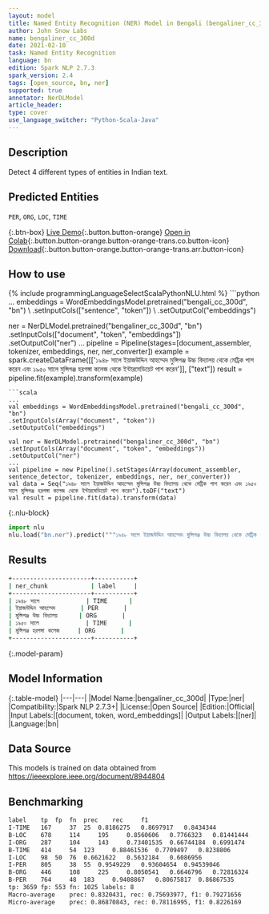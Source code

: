 ```yaml
---
layout: model
title: Named Entity Recognition (NER) Model in Bengali (bengaliner_cc_300d)
author: John Snow Labs
name: bengaliner_cc_300d
date: 2021-02-10
task: Named Entity Recognition
language: bn
edition: Spark NLP 2.7.3
spark_version: 2.4
tags: [open_source, bn, ner]
supported: true
annotator: NerDLModel
article_header:
type: cover
use_language_switcher: "Python-Scala-Java"
---
```


## Description

Detect 4 different types of entities in Indian text.

## Predicted Entities

`PER`, `ORG`, `LOC`, `TIME`

{:.btn-box}
[Live Demo](https://demo.johnsnowlabs.com/public/NER_BN/){:.button.button-orange}
[Open in Colab](https://github.com/JohnSnowLabs/spark-nlp-workshop/blob/master/tutorials/streamlit_notebooks/NER.ipynb){:.button.button-orange.button-orange-trans.co.button-icon}
[Download](https://s3.amazonaws.com/auxdata.johnsnowlabs.com/public/models/bengaliner_cc_300d_bn_2.7.3_2.4_1612957259511.zip){:.button.button-orange.button-orange-trans.arr.button-icon}

## How to use



<div class="tabs-box" markdown="1">
{% include programmingLanguageSelectScalaPythonNLU.html %}
```python
...
embeddings = WordEmbeddingsModel.pretrained("bengali_cc_300d", "bn") \
.setInputCols(["sentence", "token"]) \
.setOutputCol("embeddings")

ner = NerDLModel.pretrained("bengaliner_cc_300d", "bn") \
.setInputCols(["document", "token", "embeddings"]) \
.setOutputCol("ner")
...
pipeline = Pipeline(stages=[document_assembler, tokenizer, embeddings, ner, ner_converter])
example = spark.createDataFrame([['১৯৪৮ সালে ইয়াজউদ্দিন আহম্মেদ মুন্সিগঞ্জ উচ্চ বিদ্যালয় থেকে মেট্রিক পাশ করেন এবং ১৯৫০ সালে মুন্সিগঞ্জ হরগঙ্গা কলেজ থেকে ইন্টারমেডিয়েট পাশ করেন']], ["text"])
result = pipeline.fit(example).transform(example)
```
```scala
...
val embeddings = WordEmbeddingsModel.pretrained("bengali_cc_300d", "bn") 
.setInputCols(Array("document", "token")) 
.setOutputCol("embeddings")

val ner = NerDLModel.pretrained("bengaliner_cc_300d", "bn")
.setInputCols(Array("document", "token", "embeddings"))
.setOutputCol("ner")
...
val pipeline = new Pipeline().setStages(Array(document_assembler, sentence_detector, tokenizer, embeddings, ner, ner_converter))
val data = Seq("১৯৪৮ সালে ইয়াজউদ্দিন আহম্মেদ মুন্সিগঞ্জ উচ্চ বিদ্যালয় থেকে মেট্রিক পাশ করেন এবং ১৯৫০ সালে মুন্সিগঞ্জ হরগঙ্গা কলেজ থেকে ইন্টারমেডিয়েট পাশ করেন").toDF("text")
val result = pipeline.fit(data).transform(data)

```


{:.nlu-block}
```python
import nlu
nlu.load("bn.ner").predict("""১৯৪৮ সালে ইয়াজউদ্দিন আহম্মেদ মুন্সিগঞ্জ উচ্চ বিদ্যালয় থেকে মেট্রিক পাশ করেন এবং ১৯৫০ সালে মুন্সিগঞ্জ হরগঙ্গা কলেজ থেকে ইন্টারমেডিয়েট পাশ করেন""")
```

</div>

## Results

```bash
+----------------------+-----------+
| ner_chunk            | label     |
+----------------------+-----------+
| ১৯৪৮ সালে             | TIME      |
| ইয়াজউদ্দিন আহম্মেদ       | PER       |
| মুন্সিগঞ্জ উচ্চ বিদ্যালয়      | ORG       |
| ১৯৫০ সালে             | TIME      |
| মুন্সিগঞ্জ হরগঙ্গা কলেজ     | ORG       |
+----------------------+-----------+
```

{:.model-param}
## Model Information

{:.table-model}
|---|---|
|Model Name:|bengaliner_cc_300d|
|Type:|ner|
|Compatibility:|Spark NLP 2.7.3+|
|License:|Open Source|
|Edition:|Official|
|Input Labels:|[document, token, word_embeddings]|
|Output Labels:|[ner]|
|Language:|bn|

## Data Source

This models is trained on data obtained from https://ieeexplore.ieee.org/document/8944804

## Benchmarking

```bash
label	 tp	 fp	 fn	 prec	 rec	 f1
I-TIME	 167	 37	 25	 0.8186275	 0.8697917	 0.8434344
B-LOC	 678	 114	 195	 0.8560606	 0.7766323	 0.81441444
I-ORG	 287	 104	 143	 0.73401535	 0.66744184	 0.6991474
B-TIME	 414	 54	 123	 0.88461536	 0.7709497	 0.8238806
I-LOC	 98	 50	 76	 0.6621622	 0.5632184	 0.6086956
I-PER	 805	 38	 55	 0.9549229	 0.93604654	 0.94539046
B-ORG	 446	 108	 225	 0.8050541	 0.6646796	 0.72816324
B-PER	 764	 48	 183	 0.9408867	 0.80675817	 0.86867535
tp: 3659 fp: 553 fn: 1025 labels: 8
Macro-average	 prec: 0.8320431, rec: 0.75693977, f1: 0.79271656
Micro-average	 prec: 0.86870843, rec: 0.78116995, f1: 0.8226169
```
